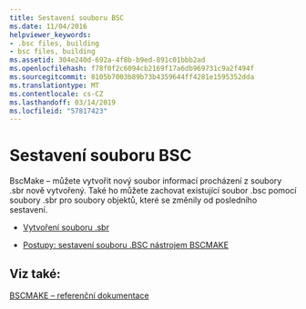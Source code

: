 ```yaml
---
title: Sestavení souboru BSC
ms.date: 11/04/2016
helpviewer_keywords:
- .bsc files, building
- bsc files, building
ms.assetid: 304e240d-692a-4f8b-b9ed-891c01bbb2ad
ms.openlocfilehash: f78f0f2c6094cb2169f17a6db969731c9a2f494f
ms.sourcegitcommit: 8105b7003b89b73b4359644ff4281e1595352dda
ms.translationtype: MT
ms.contentlocale: cs-CZ
ms.lasthandoff: 03/14/2019
ms.locfileid: "57817423"
---
```

# <a name="building-a-bsc-file"></a>Sestavení souboru BSC

BscMake – můžete vytvořit nový soubor informací procházení z soubory .sbr nově vytvořený. Také ho můžete zachovat existující soubor .bsc pomocí soubory .sbr pro soubory objektů, které se změnily od posledního sestavení.

- [Vytvoření souboru .sbr](creating-an-dot-sbr-file.md)

- [Postupy: sestavení souboru .BSC nástrojem BSCMAKE](how-bscmake-builds-a-dot-bsc-file.md)

## <a name="see-also"></a>Viz také:

[BSCMAKE – referenční dokumentace](bscmake-reference.md)
